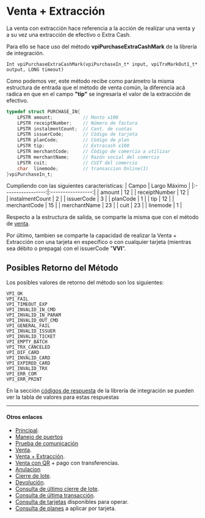 # Venta + Extracción 

La venta con extracción hace referencia a la acción de realizar una venta y a su vez una extracción de efectivo o Extra Cash.

Para ello se hace uso del método **vpiPurchaseExtraCashMark** de la librería de integración.

`Int vpiPurchaseExtraCashMark(vpiPurchaseIn_t* input, vpiTrxMarkOut1_t* output, LONG timeout)`  

Como podemos ver, este método recibe como parámetro la misma estructura de entrada que el método de venta común, la diferencia acá radica en que en el campo **"tip"** se ingresaría el valor de la extracción de efectivo.

````c
typedef struct PURCHASE_IN{
	LPSTR amount;           // Monto x100  
	LPSTR receiptNumber;    // Número de factura  
	LPSTR instalmentCount;  // Cant. de cuotas  
	LPSTR issuerCode;       // Código de tarjeta  
	LPSTR planCode;         // Código de plan  
	LPSTR tip;              // Extracash x100
	LPSTR merchantCode;     // Código de comercio a utilizar
	LPSTR merchantName;     // Razón social del comercio
	LPSTR cuit;             // CUIT del comercio
	char  linemode;         // transaccion Online(1)
}vpiPurchaseIn_t;
````
Cumpliendo con las siguientes caracteristicas:
|       Campo       |   Largo Máximo    |
|:-----------------:|:-----------------:|
|   amount          |       12          |
|   receiptNumber   |       12          |  
|   instalmentCount |       2           |
|   issuerCode      |       3           |
|   planCode        |       1           |
|   tip             |       12          |
|   merchantCode    |       15          |
|   merchantName    |       23          |
|   cuit            |       23          |
|   linemode        |       1           |

Respecto a la estructura de salida, se comparte la misma que con el método de [venta](./Venta.md).

Por último, tambien se comparte la capacidad de realizar la Venta + Extracción con una tarjeta en específico o con cualquier tarjeta (mientras sea débito o prepaga) con el issuerCode "**VVI**".

## Posibles Retorno del Método
Los posibles valores de retorno del método son los siguientes:
````
VPI_OK
VPI_FAIL
VPI_TIMEOUT_EXP
VPI_INVALID_IN_CMD
VPI_INVALID_IN_PARAM
VPI_INVALID_OUT_CMD
VPI_GENERAL_FAIL
VPI_INVALID_ISSUER
VPI_INVALID_TICKET
VPI_EMPTY_BATCH
VPI_TRX_CANCELED
VPI_DIF_CARD
VPI_INVALID_CARD
VPI_EXPIRED_CARD
VPI_INVALID_TRX 
VPI_ERR_COM
VPI_ERR_PRINT
````
En la sección [códigos de respuesta](../Libreria/codigosRespuesta.md) de la librería de integración se pueden ver la tabla de valores para estas respuestas

---
#### Otros enlaces
- [Principal](../README.md).
- [Manejo de puertos](./Puertos.md)
- [Prueba de comunicación](./ComTest.md)
- [Venta](./Venta.md).
- [Venta + Extracción](./Venta+Extracción.md).
- [Venta con QR](./VentaQR.md) + pago con transferencias.
- [Anulacion](./Anulacion.md)
- [Cierre de lote](./cierreLote.md).
- [Devolución](./Devolucion.md).
- [Consulta de último cierre de lote](./consultaCierre.md).
- [Consulta de última transacción](./consultaUltTransaccion.md).
- [Consulta de tarjetas](./consultaTarjetas.md) disponibles para operar.
- [Consulta de planes](./consultaPlanes.md) a aplicar por tarjeta.
